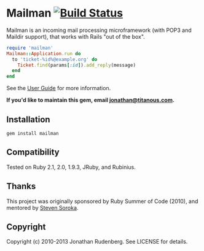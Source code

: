 # Mailman [![Build Status](https://secure.travis-ci.org/titanous/mailman.png)](https://secure.travis-ci.org/titanous/mailman)

Mailman is an incoming mail processing microframework (with POP3 and Maildir
support), that works with Rails "out of the box".

```ruby
require 'mailman'
Mailman::Application.run do
  to 'ticket-%id%@example.org' do 
    Ticket.find(params[:id]).add_reply(message)
  end
end
```

See the [User Guide](https://github.com/titanous/mailman/blob/master/USER_GUIDE.md) for more information.

**If you'd like to maintain this gem, email jonathan@titanous.com.**

## Installation

    gem install mailman

## Compatibility

Tested on Ruby 2.1, 2.0, 1.9.3, JRuby, and Rubinius.

## Thanks

This project was originally sponsored by Ruby Summer of Code (2010), and
mentored by [Steven Soroka](http://github.com/ssoroka).

## Copyright

Copyright (c) 2010-2013 Jonathan Rudenberg. See LICENSE for details.
